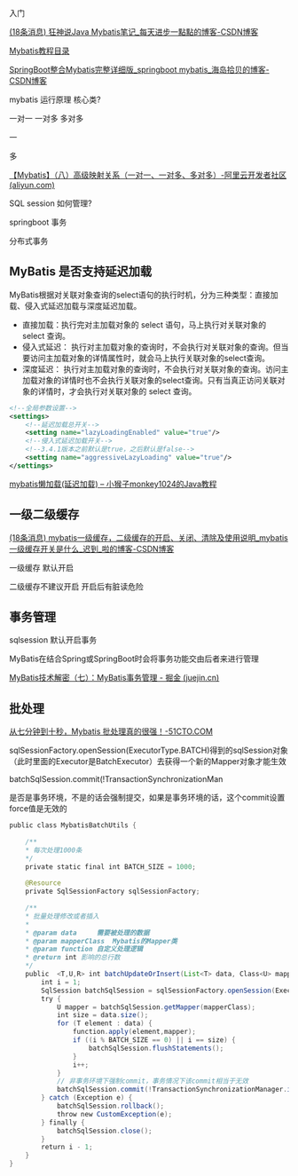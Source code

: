 入门

[(18条消息) 狂神说Java Mybatis笔记_每天进步一點點的博客-CSDN博客](https://blog.csdn.net/DDDDeng_/article/details/106927021)


[Mybatis教程目录](http://heavy_code_industry.gitee.io/code_heavy_industry/pro003-Mybatis/lecture/)


[SpringBoot整合Mybatis完整详细版_springboot mybatis_海岛拾贝的博客-CSDN博客](https://blog.csdn.net/iku5200/article/details/82856621?spm=1001.2101.3001.6650.11&utm_medium=distribute.pc_relevant.none-task-blog-2%7Edefault%7EBlogCommendFromBaidu%7ERate-11-82856621-blog-79088577.pc_relevant_3mothn_strategy_recovery&depth_1-utm_source=distribute.pc_relevant.none-task-blog-2%7Edefault%7EBlogCommendFromBaidu%7ERate-11-82856621-blog-79088577.pc_relevant_3mothn_strategy_recovery&utm_relevant_index=12)

mybatis 运行原理  核心类?

一对一 一对多 多对多

一 <association>

多 <collection>

[【Mybatis】（八）高级映射关系（一对一、一对多、多对多）-阿里云开发者社区 (aliyun.com)](https://developer.aliyun.com/article/941743)

SQL session 如何管理?

springboot                                                                                                                                                                                         事务

分布式事务

## MyBatis 是否支持延迟加载

MyBatis根据对关联对象查询的select语句的执行时机，分为三种类型：直接加载、侵入式延迟加载与深度延迟加载。

- 直接加载：执行完对主加载对象的 select 语句，马上执行对关联对象的 select 查询。
- 侵入式延迟： 执行对主加载对象的查询时，不会执行对关联对象的查询。但当要访问主加载对象的详情属性时，就会马上执行关联对象的select查询。
- 深度延迟： 执行对主加载对象的查询时，不会执行对关联对象的查询。访问主加载对象的详情时也不会执行关联对象的select查询。只有当真正访问关联对象的详情时，才会执行对关联对象的 select 查询。

```xml
<!--全局参数设置-->
<settings>
    <!--延迟加载总开关-->
    <setting name="lazyLoadingEnabled" value="true"/>
    <!--侵入式延迟加载开关-->
    <!--3.4.1版本之前默认是true，之后默认是false-->
    <setting name="aggressiveLazyLoading" value="true"/>
</settings>
```

[mybatis懒加载(延迟加载) – 小猴子monkey1024的Java教程](http://www.monkey1024.com/framework/1378)

## 一级二级缓存

[(18条消息) mybatis一级缓存，二级缓存的开启、关闭、清除及使用说明_mybatis一级缓存开关是什么_迟到_啦的博客-CSDN博客](https://blog.csdn.net/qq_19314763/article/details/113534304)

一级缓存 默认开启

二级缓存不建议开启 开启后有脏读危险



## 事务管理

sqlsession 默认开启事务

MyBatis在结合Spring或SpringBoot时会将事务功能交由后者来进行管理

[MyBatis技术解密（七）：MyBatis事务管理 - 掘金 (juejin.cn)](https://juejin.cn/post/6844904067374792711)



## 批处理



[从七分钟到十秒，Mybatis 批处理真的很强！-51CTO.COM](https://www.51cto.com/article/707923.html)

sqlSessionFactory.openSession(ExecutorType.BATCH)​​得到的​​sqlSession​​对象（此时里面的​​Executor​​是​​BatchExecutor​​）去获得一个新的Mapper对象才能生效


batchSqlSession.commit(!TransactionSynchronizationMan

是否是事务环境，不是的话会强制提交，如果是事务环境的话，这个commit设置force值是无效的

```java
public class MybatisBatchUtils {
    
    /**
    * 每次处理1000条
    */
    private static final int BATCH_SIZE = 1000;
    
    @Resource
    private SqlSessionFactory sqlSessionFactory;
    
    /**
    * 批量处理修改或者插入
    *
    * @param data     需要被处理的数据
    * @param mapperClass  Mybatis的Mapper类
    * @param function 自定义处理逻辑
    * @return int 影响的总行数
    */
    public  <T,U,R> int batchUpdateOrInsert(List<T> data, Class<U> mapperClass, BiFunction<T,U,R> function) {
        int i = 1;
        SqlSession batchSqlSession = sqlSessionFactory.openSession(ExecutorType.BATCH);
        try {
            U mapper = batchSqlSession.getMapper(mapperClass);
            int size = data.size();
            for (T element : data) {
                function.apply(element,mapper);
                if ((i % BATCH_SIZE == 0) || i == size) {
                    batchSqlSession.flushStatements();
                }
                i++;
            }
            // 非事务环境下强制commit，事务情况下该commit相当于无效
            batchSqlSession.commit(!TransactionSynchronizationManager.isSynchronizationActive());
        } catch (Exception e) {
            batchSqlSession.rollback();
            throw new CustomException(e);
        } finally {
            batchSqlSession.close();
        }
        return i - 1;
    }
}


```